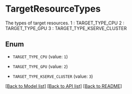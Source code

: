# TargetResourceTypes

The types of target resources.  1 : TARGET_TYPE_CPU  2 : TARGET_TYPE_GPU  3 : TARGET_TYPE_KSERVE_CLUSTER 

## Enum

* `TARGET_TYPE_CPU` (value: `1`)

* `TARGET_TYPE_GPU` (value: `2`)

* `TARGET_TYPE_KSERVE_CLUSTER` (value: `3`)

[[Back to Model list]](../README.md#documentation-for-models) [[Back to API list]](../README.md#documentation-for-api-endpoints) [[Back to README]](../README.md)


